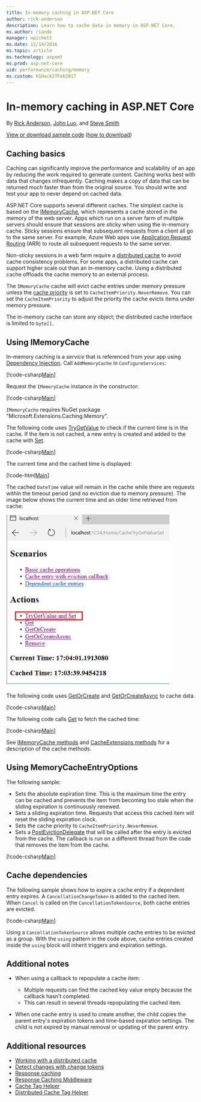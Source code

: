 ```yaml
---
title: In-memory caching in ASP.NET Core
author: rick-anderson
description: Learn how to cache data in memory in ASP.NET Core.
ms.author: riande
manager: wpickett
ms.date: 12/14/2016
ms.topic: article
ms.technology: aspnet
ms.prod: asp.net-core
uid: performance/caching/memory
ms.custom: H1Hack27Feb2017
---
```

# In-memory caching in ASP.NET Core

By [Rick Anderson](https://twitter.com/RickAndMSFT), [John Luo](https://github.com/JunTaoLuo), and [Steve Smith](https://ardalis.com/)

[View or download sample code](https://github.com/aspnet/Docs/tree/master/aspnetcore/performance/caching/memory/sample) ([how to download](xref:tutorials/index#how-to-download-a-sample))

## Caching basics

Caching can significantly improve the performance and scalability of an app by reducing the work required to generate content. Caching works best with data that changes infrequently. Caching makes a copy of data that can be returned much faster than from the original source. You should write and test your app to never depend on cached data.

ASP.NET Core supports several different caches. The simplest cache is based on the [IMemoryCache](https://docs.microsoft.com/aspnet/core/api/microsoft.extensions.caching.memory.imemorycache), which represents a cache stored in the memory of the web server. Apps which run on a server farm of multiple servers should ensure that sessions are sticky when using the in-memory cache. Sticky sessions ensure that subsequent requests from a client all go to the same server. For example, Azure Web apps use [Application Request Routing](https://www.iis.net/learn/extensions/planning-for-arr) (ARR) to route all subsequent requests to the same server.

Non-sticky sessions in a web farm require a [distributed cache](distributed.md) to avoid cache consistency problems. For some apps, a distributed cache can support higher scale out than an in-memory cache. Using a distributed cache offloads the cache memory to an external process. 

The `IMemoryCache` cache will evict cache entries under memory pressure unless the [cache priority](https://docs.microsoft.com/aspnet/core/api/microsoft.extensions.caching.memory.cacheitempriority) is set to `CacheItemPriority.NeverRemove`. You can set the `CacheItemPriority` to adjust the priority the cache evicts items under memory pressure.

The in-memory cache can store any object; the distributed cache interface is limited to `byte[]`.

## Using IMemoryCache

In-memory caching is a *service* that is referenced from your app using [Dependency Injection](../../fundamentals/dependency-injection.md). Call `AddMemoryCache` in `ConfigureServices`:

[!code-csharp[Main](memory/sample/WebCache/Startup.cs?highlight=8)] 

Request the `IMemoryCache` instance in the constructor:

[!code-csharp[Main](memory/sample/WebCache/Controllers/HomeController.cs?name=snippet_ctor&highlight=3,5-)] 

`IMemoryCache` requires NuGet package "Microsoft.Extensions.Caching.Memory".

The following code uses [TryGetValue](https://docs.microsoft.com/aspnet/core/api/microsoft.extensions.caching.memory.imemorycache#Microsoft_Extensions_Caching_Memory_IMemoryCache_TryGetValue_System_Object_System_Object__) to check if the current time is in the cache. If the item is not cached, a new entry is created and added to the cache with [Set](https://docs.microsoft.com/aspnet/core/api/microsoft.extensions.caching.memory.cacheextensions#Microsoft_Extensions_Caching_Memory_CacheExtensions_Set__1_Microsoft_Extensions_Caching_Memory_IMemoryCache_System_Object___0_).

[!code-csharp[Main](memory/sample/WebCache/Controllers/HomeController.cs?name=snippet1)]

The current time and the cached time is displayed:

[!code-html[Main](memory/sample/WebCache/Views/Home/Cache.cshtml)]

The cached `DateTime` value will remain in the cache while there are requests within the timeout period (and no eviction due to memory pressure). The image below shows the current time and an older time retrieved from cache:

![Index view with two different times displayed](memory/_static/time.png)

The following code uses [GetOrCreate](https://docs.microsoft.com/aspnet/core/api/microsoft.extensions.caching.memory.cacheextensions#Microsoft_Extensions_Caching_Memory_CacheExtensions_GetOrCreate__1_Microsoft_Extensions_Caching_Memory_IMemoryCache_System_Object_System_Func_Microsoft_Extensions_Caching_Memory_ICacheEntry___0__) and [GetOrCreateAsync](https://docs.microsoft.com/aspnet/core/api/microsoft.extensions.caching.memory.cacheextensions#Microsoft_Extensions_Caching_Memory_CacheExtensions_GetOrCreateAsync__1_Microsoft_Extensions_Caching_Memory_IMemoryCache_System_Object_System_Func_Microsoft_Extensions_Caching_Memory_ICacheEntry_System_Threading_Tasks_Task___0___) to cache data. 

[!code-csharp[Main](memory/sample/WebCache/Controllers/HomeController.cs?name=snippet2&highlight=3-7,14-19)]

The following code calls [Get](https://docs.microsoft.com/aspnet/core/api/microsoft.extensions.caching.memory.cacheextensions#Microsoft_Extensions_Caching_Memory_CacheExtensions_Get__1_Microsoft_Extensions_Caching_Memory_IMemoryCache_System_Object_) to fetch the cached time:

[!code-csharp[Main](memory/sample/WebCache/Controllers/HomeController.cs?name=snippet_gct)]

See [IMemoryCache methods](https://docs.microsoft.com/aspnet/core/api/microsoft.extensions.caching.memory.imemorycache) and [CacheExtensions methods](https://docs.microsoft.com/aspnet/core/api/microsoft.extensions.caching.memory.cacheextensions) for a description of the cache methods.

## Using MemoryCacheEntryOptions

The following sample:

- Sets the absolute expiration time. This is the maximum time the entry can be cached and prevents the item from becoming too stale when the sliding expiration is continuously renewed.
- Sets a sliding expiration time. Requests that access this cached item will reset the sliding expiration clock.
- Sets the cache priority to `CacheItemPriority.NeverRemove`. 
- Sets a [PostEvictionDelegate](https://docs.microsoft.com/aspnet/core/api/microsoft.extensions.caching.memory.postevictiondelegate) that will be called after the entry is evicted from the cache. The callback is run on a different thread from the code that removes the item from the cache.

[!code-csharp[Main](memory/sample/WebCache/Controllers/HomeController.cs?name=snippet_et&highlight=14-20)]

## Cache dependencies

The following sample shows how to expire a cache entry if a dependent entry expires. A `CancellationChangeToken` is added to the cached item. When `Cancel` is called on the `CancellationTokenSource`, both cache entries are evicted. 

[!code-csharp[Main](memory/sample/WebCache/Controllers/HomeController.cs?name=snippet_ed)]

Using a `CancellationTokenSource` allows multiple cache entries to be evicted as a group. With the `using` pattern in the code above, cache entries created inside the `using` block will inherit triggers and expiration settings.

## Additional notes

- When using a callback to repopulate a cache item:

  - Multiple requests can find the cached key value empty because the callback hasn't completed. 
  - This can result in several threads repopulating the cached item.

- When one cache entry is used to create another, the child copies the parent entry's expiration tokens and time-based expiration settings. The child is not expired by manual removal or updating of the parent entry.

## Additional resources

* [Working with a distributed cache](xref:performance/caching/distributed)
* [Detect changes with change tokens](xref:fundamentals/primitives/change-tokens)
* [Response caching](xref:performance/caching/response)
* [Response Caching Middleware](xref:performance/caching/middleware)
* [Cache Tag Helper](xref:mvc/views/tag-helpers/builtin-th/cache-tag-helper)
* [Distributed Cache Tag Helper](xref:mvc/views/tag-helpers/builtin-th/distributed-cache-tag-helper)
